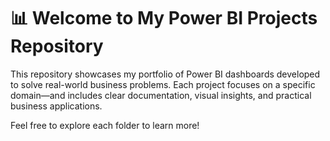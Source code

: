 # 📊 Welcome to My Power BI Projects Repository

This repository showcases my portfolio of Power BI dashboards developed to solve real-world business problems. Each project focuses on a specific domain—and includes clear documentation, visual insights, and practical business applications.

Feel free to explore each folder to learn more!
